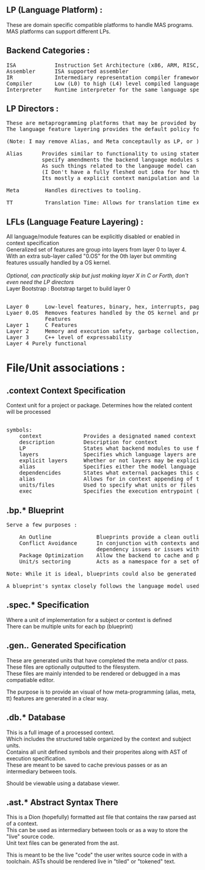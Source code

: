 ## LP (Language Platform) :
These are domain specific compatible platforms to handle MAS programs.
MAS platforms can support different LPs.

## Backend Categories :
<pre>
ISA            Instruction Set Architecture (x86, ARM, RISC, etc). Machine code signal interface
Assembler      ISA supported assembler
IR             Intermediary representation compiler framework.
Compiler       Low (L0) to high (L4) level compiled language. Can use the previous modules to support translation
Interpreter    Runtime interpreter for the same language specification used of for the compiler
</pre>

## LP Directors :
<pre>
These are metaprogramming platforms that may be provided by a MAS platform. 
The language feature layering provides the default policy for what features are allowed from these directors.

(Note: I may remove Alias, and Meta conceptaully as LP, or )

Alias      Provides similar to functionality to using statements c++ for namespace along with being able to 
           specify amendments the backend language modules such as the lexer, parser, and symbol table. 
           As such things related to the langauge model can be changed. (So long as the alias backend allows for it) 
           (I Don't have a fully fleshed out idea for how the extent of alias. 
           Its mostly a explicit context manipulation and language adaptation platform)

Meta        Handles directives to tooling.

TT          Translation Time: Allows for translation time execution and code generation. 
</pre>

## LFLs (Language Feature Layering) :

All language/module features can be explicitly disabled or enabled in context specification  
Generalized set of features are group into layers from layer 0 to layer 4.  
With an extra sub-layer called "0.OS" for the 0th layer but ommiting features ussually handled by a OS kernel.  
<br />
*Optional, can practically skip but just making layer X in C or Forth, don't even need the LP directors*  
Layer Bootstrap : Bootstrap target to build layer 0    
<br />

<pre>
Layer 0     Low-level features, binary, hex, interrupts, paging, stack, registers, etc
Lyaer 0.OS  Removes features handled by the OS kernel and provides a standard interface to OS
            Features
Layer 1     C Features
Layer 2     Memory and execution safety, garbage collection, V-Table generation, etc        
Layer 3     C++ level of expressability
Layer 4 Purely functional
</pre>

# File/Unit associations :

## .context                Context Specification  
Context unit for a project or package. Determines how the related content will be processed  
<br />

<pre>
symbols:
    context             Provides a designated named context unit for a project
    description         Description for context
    LP                  States what backend modules to use for program specification
    layers              Specifies which language layers are implicity allowed. (To allow none, leave empty)
    explicit layers     Whether or not layers may be explicitly allowed within units
    alias               Specifies either the model language standard or support for an external language syntax
    dependencides       States what external packages this context depends on
    alias               Allows for in context appending of the current alias set (intended for small additions)
    units/files         Used to specify what units or files are associated with the context
    exec                Specifies the execution entrypoint (if the context is a program)
</pre>

## .bp.*                Blueprint
<pre>
Serve a few purposes :

    An Outline              Blueprints provide a clean outline for unit/s encapsulated as subject
    Conflict Avoidance      In conjunction with contexts and alias sets, blueprints prevent circular 
                            dependency issues or issues with symbol resolution
    Package Optimization    Allow the backend to cache and process packing and context efficiently
    Unit/s sectoring        Acts as a namespace for a set of implementation

Note: While it is ideal, blueprints could also be generated if desired (intended feature later on)   

A blueprint's syntax closely follows the language model used for spec units  
</pre>

## .spec.*              Specification

Where a unit of implementation for a subject or context is defined  
There can be multiple units for each bp (blueprint)

## .gen.*.*             Generated Specification

These are generated units that have completed the meta and/or ct pass.  
These files are optionally outputted to the filesystem.  
These files are mainly intended to be rendered or debugged in a mas compatiable editor.  

The purpose is to provide an visual of how meta-programming (alias, meta, tt) features are generated in a clear way.  

## .db.*                Database

This is a full image of a processed context.  
Which includes the structured table organized by the context and subject units.  
Contains all unit defined symbols and their properites along with AST of execution specification.  
These are meant to be saved to cache previous passes or as an intermediary between tools.  

Should be viewable using a database viewer.  

## .ast.*               Abstract Syntax There

This is a Dion (hopefully) formatted ast file that contains the raw parsed ast of a context.   
This can be used as intermediary between tools or as a way to store the "live" source code.  
Unit text files can be generated from the ast.    

This is meant to be the live "code" the user writes source code in with a toolchain. ASTs should be rendered live in "tiled" or "tokened" text.  

